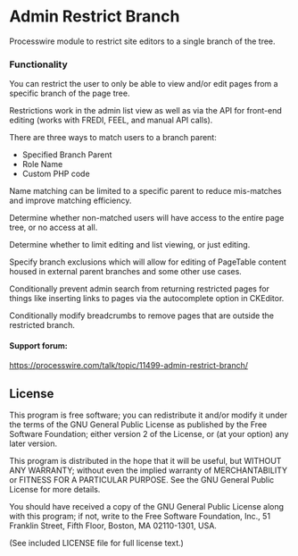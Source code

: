 Admin Restrict Branch
================

Processwire module to restrict site editors to a single branch of the tree.

### Functionality

You can restrict the user to only be able to view and/or edit pages from a specific branch of the page tree.

Restrictions work in the admin list view as well as via the API for front-end editing (works with FREDI, FEEL, and manual API calls).

There are three ways to match users to a branch parent:
* Specified Branch Parent
* Role Name
* Custom PHP code

Name matching can be limited to a specific parent to reduce mis-matches and improve matching efficiency.

Determine whether non-matched users will have access to the entire page tree, or no access at all.

Determine whether to limit editing and list viewing, or just editing.

Specify branch exclusions which will allow for editing of PageTable content housed in external parent branches and some other use cases.

Conditionally prevent admin search from returning restricted pages for things like inserting links to pages via the autocomplete option in CKEditor.

Conditionally modify breadcrumbs to remove pages that are outside the restricted branch.


#### Support forum:
https://processwire.com/talk/topic/11499-admin-restrict-branch/


## License

This program is free software; you can redistribute it and/or
modify it under the terms of the GNU General Public License
as published by the Free Software Foundation; either version 2
of the License, or (at your option) any later version.

This program is distributed in the hope that it will be useful,
but WITHOUT ANY WARRANTY; without even the implied warranty of
MERCHANTABILITY or FITNESS FOR A PARTICULAR PURPOSE.  See the
GNU General Public License for more details.

You should have received a copy of the GNU General Public License
along with this program; if not, write to the Free Software
Foundation, Inc., 51 Franklin Street, Fifth Floor, Boston, MA  02110-1301, USA.

(See included LICENSE file for full license text.)